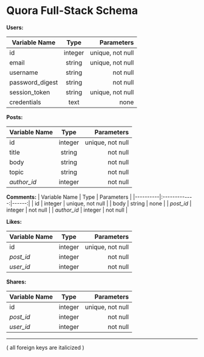 ﻿# Quora Full-Stack Schema
 
**Users:**

| Variable Name  |    Type     |  Parameters |
|----------|:-------------:|------:|
| id | integer | unique, not null |
| email | string | unique, not null |
| username | string | not null |
| password_digest | string | not null |
| session_token | string | unique, not null |
| credentials | text | none |


**Posts:**

| Variable Name  |    Type     |  Parameters |
|----------|:-------------:|------:|
| id | integer | unique, not null |
| title | string |  not null  |
| body | string |  not null  |
| topic | string |  not null  |
| *author_id* | integer |  not null  |



**Comments:**
| Variable Name  |    Type     |  Parameters |
|----------|:-------------:|------:|
| id | integer | unique, not null |
| body | string | none |
| *post_id* | integer | not null |
| *author_id* | integer | not null |

**Likes:**

| Variable Name  |    Type     |  Parameters |
|----------|:-------------:|------:|
| id | integer | unique, not null |
| *post_id* | integer | not null |
| *user_id* | integer | not null |

**Shares:**

| Variable Name  |    Type     |  Parameters |
|----------|:-------------:|------:|
| id | integer | unique, not null |
| *post_id* | integer | not null |
| *user_id* | integer | not null |

***
( all foreign keys are italicized )
